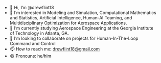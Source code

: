 - 👋 Hi, I’m @drewflint18
- 👀 I’m interested in Modeling and Simulation, Computational Mathematics and Statistics, Artificial Intelligence, Human-AI Teaming, and Multidisciplinary Optimization for Aerospace Applications.
- 🌱 I’m currently studying Aerospace Engineering at the Georgia Institute of Technology in Atlanta, GA. 
- 💞️ I’m looking to collaborate on projects for Human-In-The-Loop Command and Control
- 📫 How to reach me: drewflint18@gmail.com
- 😄 Pronouns: he/him

<!---
drewflint18/drewflint18 is a ✨ special ✨ repository because its `README.md` (this file) appears on your GitHub profile.
You can click the Preview link to take a look at your changes.
--->
